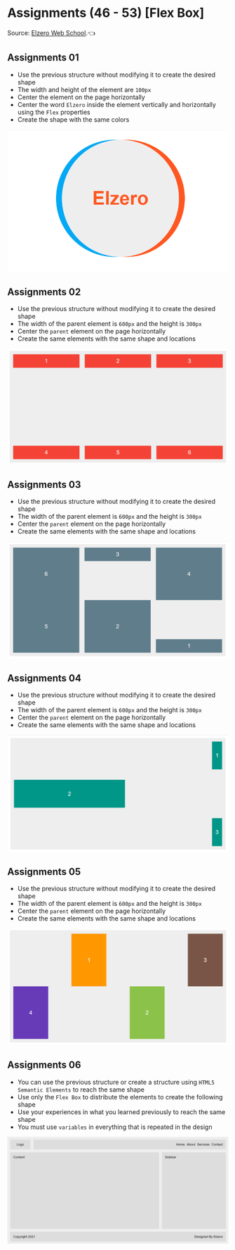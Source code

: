 # Assignments (46 - 53) [Flex Box]

Source: [Elzero Web School](https://elzero.org/css-assignments-lesson-from-46-to-53/).:point_left:

## Assignments 01
- Use the previous structure without modifying it to create the desired shape
- The width and height of the element are `100px`
- Center the element on the page horizontally
- Center the word `Elzero` inside the element vertically and horizontally using the `Flex` properties
- Create the shape with the same colors

![Assignments 01](/46-53/Image/css-assignments-lessons-46-53-1.png)

## Assignments 02
- Use the previous structure without modifying it to create the desired shape
- The width of the parent element is `600px` and the height is `300px`
- Center the `parent` element on the page horizontally
- Create the same elements with the same shape and locations

![Assignments 02](/46-53/Image/css-assignments-lessons-46-53-2.png)

## Assignments 03
- Use the previous structure without modifying it to create the desired shape
- The width of the parent element is `600px` and the height is `300px`
- Center the `parent` element on the page horizontally
- Create the same elements with the same shape and locations

![Assignments 03](/46-53/Image/css-assignments-lessons-46-53-3.png)

## Assignments 04
- Use the previous structure without modifying it to create the desired shape
- The width of the parent element is `600px` and the height is `300px`
- Center the `parent` element on the page horizontally
- Create the same elements with the same shape and locations

![Assignments 04](/46-53/Image/css-assignments-lessons-46-53-4.png)

## Assignments 05
- Use the previous structure without modifying it to create the desired shape
- The width of the parent element is `600px` and the height is `300px`
- Center the `parent` element on the page horizontally
- Create the same elements with the same shape and locations

![Assignments 05](/46-53/Image/css-assignments-lessons-46-53-5.png)

## Assignments 06
- You can use the previous structure or create a structure using `HTML5 Semantic Elements` to reach the same shape
- Use only the `Flex Box` to distribute the elements to create the following shape
- Use your experiences in what you learned previously to reach the same shape
- You must use `variables` in everything that is repeated in the design

![Assignments 06](/46-53/Image/css-assignments-lessons-46-53-6.png)
